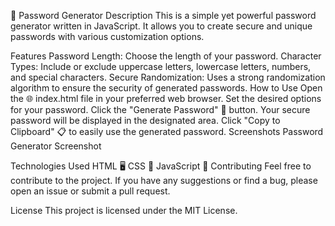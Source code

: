 🔐 Password Generator
Description
This is a simple yet powerful password generator written in JavaScript. It allows you to create secure and unique passwords with various customization options.

Features
Password Length: Choose the length of your password.
Character Types: Include or exclude uppercase letters, lowercase letters, numbers, and special characters.
Secure Randomization: Uses a strong randomization algorithm to ensure the security of generated passwords.
How to Use
Open the 🌐 index.html file in your preferred web browser.
Set the desired options for your password.
Click the "Generate Password" 🔄 button.
Your secure password will be displayed in the designated area.
Click "Copy to Clipboard" 📋 to easily use the generated password.
Screenshots
Password Generator Screenshot

Technologies Used
HTML 🖥️
CSS 🎨
JavaScript 🚀
Contributing
Feel free to contribute to the project. If you have any suggestions or find a bug, please open an issue or submit a pull request.

License
This project is licensed under the MIT License.

